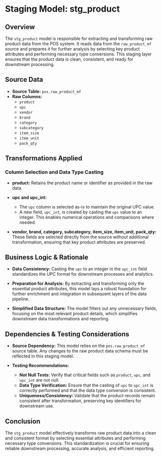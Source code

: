 # Staging Model: stg_product

## Overview
The `stg_product` model is responsible for extracting and transforming raw product data from the POS system. It reads data from the `raw_product_mf` source and prepares it for further analysis by selecting key product attributes and performing necessary type conversions. This staging layer ensures that the product data is clean, consistent, and ready for downstream processing.

## Source Data
- **Source Table:** `pos.raw_product_mf`
- **Raw Columns:**
  - `product`
  - `upc`
  - `vendor`
  - `brand`
  - `category`
  - `subcategory`
  - `item_size`
  - `item_unit`
  - `pack_qty`

## Transformations Applied
### Column Selection and Data Type Casting
- **product:**
  Retains the product name or identifier as provided in the raw data.

- **upc and upc_int:**
  - The `upc` column is selected as-is to maintain the original UPC value.
  - A new field, `upc_int`, is created by casting the `upc` value to an integer. This enables numerical operations and comparisons where needed.

- **vendor, brand, category, subcategory, item_size, item_unit, pack_qty:**
  These fields are selected directly from the source without additional transformation, ensuring that key product attributes are preserved.

## Business Logic & Rationale
- **Data Consistency:**
  Casting the `upc` to an integer in the `upc_int` field standardizes the UPC format for downstream processes and analytics.

- **Preparation for Analysis:**
  By extracting and transforming only the essential product attributes, this model lays a robust foundation for further enrichment and integration in subsequent layers of the data pipeline.

- **Simplified Data Structure:**
  The model filters out any unnecessary fields, focusing on the most relevant product details, which simplifies downstream data transformations and reporting.

## Dependencies & Testing Considerations
- **Source Dependency:**
  This model relies on the `pos.raw_product_mf` source table. Any changes to the raw product data schema must be reflected in this staging model.

- **Testing Recommendations:**
  - **Not Null Tests:** Verify that critical fields such as `product`, `upc`, and `upc_int` are not null.
  - **Data Type Verification:** Ensure that the casting of `upc` to `upc_int` is correctly performed and that the data type conversion is consistent.
  - **Uniqueness/Consistency:** Validate that the product records remain consistent after transformation, preserving key identifiers for downstream use.

## Conclusion
The `stg_product` model effectively transforms raw product data into a clean and consistent format by selecting essential attributes and performing necessary type conversions. This standardization is crucial for ensuring reliable downstream processing, accurate analysis, and efficient reporting.
